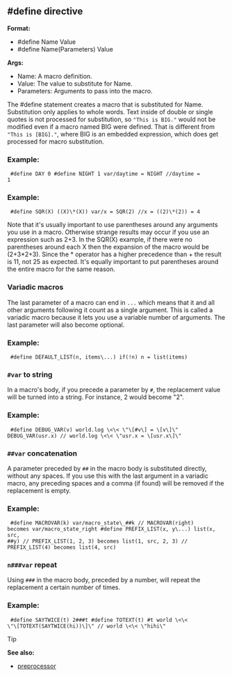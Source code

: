## #define directive

**Format:**
+   #define Name Value
+   #define Name(Parameters) Value
<!-- -->
**Args:**
+   Name: A macro definition.
+   Value: The value to substitute for Name.
+   Parameters: Arguments to pass into the macro.


The #define statement creates a macro that is substituted for
Name. Substitution only applies to whole words. Text inside of double or
single quotes is not processed for substitution, so `"This is BIG."`
would not be modified even if a macro named BIG were defined. That is
different from `"This is [BIG]."`, where BIG is an embedded expression,
which does get processed for macro substitution.
### Example:

```
 #define DAY 0 #define NIGHT 1 var/daytime = NIGHT //daytime =
1 
```

### Example:

```
 #define SQR(X) ((X)\*(X)) var/x = SQR(2) //x = ((2)\*(2)) = 4

```
 

Note that it\'s usually important to use parentheses
around any arguments you use in a macro. Otherwise strange results may
occur if you use an expression such as 2+3. In the SQR(X) example, if
there were no parentheses around each X then the expansion of the macro
would be (2+3\*2+3). Since the \* operator has a higher precedence
than + the result is 11, not 25 as expected. It\'s equally important to
put parentheses around the entire macro for the same reason.
### Variadic macros


The last parameter of a macro can end in `...` which means that
it and all other arguments following it count as a single argument. This
is called a variadic macro because it lets you use a variable number of
arguments. The last parameter will also become optional.
### Example:

```
 #define DEFAULT_LIST(n, items\...) if(!n) n = list(items)

```

### `#var` to string


In a macro\'s body, if you precede a parameter by `#`, the
replacement value will be turned into a string. For instance, 2 would
become \"2\".
### Example:

```
 #define DEBUG_VAR(v) world.log \<\< \"\[#v\] = \[v\]\"
DEBUG_VAR(usr.x) // world.log \<\< \"usr.x = \[usr.x\]\" 
```

### `##var` concatenation


A parameter preceded by `##` in the macro body is substituted
directly, without any spaces. If you use this with the last argument in
a variadic macro, any preceding spaces and a comma (if found) will be
removed if the replacement is empty.
### Example:

```
 #define MACROVAR(k) var/macro_state\_##k // MACROVAR(right)
becomes var/macro_state_right #define PREFIX_LIST(x, y\...) list(x, src,
##y) // PREFIX_LIST(1, 2, 3) becomes list(1, src, 2, 3) //
PREFIX_LIST(4) becomes list(4, src) 
```

### `n###var` repeat


Using `###` in the macro body, preceded by a number, will
repeat the replacement a certain number of times.
### Example:

```
 #define SAYTWICE(t) 2###t #define TOTEXT(t) #t world \<\<
\"\[TOTEXT(SAYTWICE(hi))\]\" // world \<\< \"hihi\" 
```


> [!TIP] 
> **See also:**
> +   [preprocessor](/ref/DM/preprocessor.md) <!-- -->